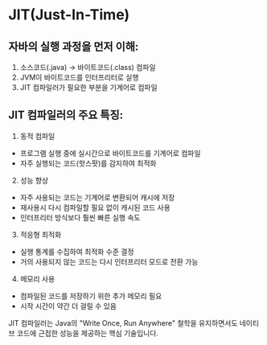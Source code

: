 # JIT(Just-In-Time)

## 자바의 실행 과정을 먼저 이해:

1. 소스코드(.java) → 바이트코드(.class) 컴파일
2. JVM이 바이트코드를 인터프리터로 실행
3. JIT 컴파일러가 필요한 부분을 기계어로 컴파일

## JIT 컴파일러의 주요 특징:

1. 동적 컴파일
- 프로그램 실행 중에 실시간으로 바이트코드를 기계어로 컴파일
- 자주 실행되는 코드(핫스팟)를 감지하여 최적화

2. 성능 향상
- 자주 사용되는 코드는 기계어로 변환되어 캐시에 저장
- 재사용시 다시 컴파일할 필요 없이 캐시된 코드 사용
- 인터프리터 방식보다 훨씬 빠른 실행 속도

3. 적응형 최적화
- 실행 통계를 수집하여 최적화 수준 결정
- 거의 사용되지 않는 코드는 다시 인터프리터 모드로 전환 가능

4. 메모리 사용
- 컴파일된 코드를 저장하기 위한 추가 메모리 필요
- 시작 시간이 약간 더 걸릴 수 있음

JIT 컴파일러는 Java의 "Write Once, Run Anywhere" 철학을 유지하면서도 네이티브 코드에 근접한 성능을 제공하는 핵심 기술입니다.
